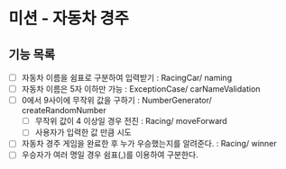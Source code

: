 # 미션 - 자동차 경주
## 기능 목록
- [ ] 자동차 이름을 쉼표로 구분하여 입력받기 : RacingCar/ naming
- [ ] 자동차 이름은 5자 이하만 가능 : ExceptionCase/ carNameValidation
- [ ] 0에서 9사이에 무작위 값을 구하기 : NumberGenerator/ createRandomNumber
  - [ ] 무작위 값이 4 이상일 경우 전진 : Racing/ moveForward
  - [ ] 사용자가 입력한 값 만큼 시도 
- [ ] 자동차 경주 게임을 완료한 후 누가 우승했는지를 알려준다. : Racing/ winner
- [ ] 우승자가 여러 명일 경우 쉼표(,)를 이용하여 구분한다.
